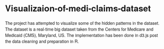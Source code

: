 # Visualizaion-of-medi-claims-dataset
The project has attempted to visualize some of the hidden patterns in the dataset. The dataset is a real-time big dataset taken from the Centers for Medicare and Medicaid (CMS), Maryland, US. The implementation has been done in d3.js post the data cleaning and preparation in R.
<!DOCTYPE html>
<meta charset='utf-8'>
<style>
body {
font-family: "Helvetica Neue", Helvetica, Arial, sans-serif;
position: relative;
width: 960px;
}
 
.axis text {
font: 10px sans-serif;
}
 
.axis path,
.axis line {
fill: none;
stroke: #000;
shape-rendering: crispEdges;
}
 
.bar {
fill: steelblue;
fill-opacity: .9;
}
 
.bar:hover {
fill: orange;
}
 
label {
position: absolute;
top: 10px;
right: 10px;
} 
</style>
<html>
<head>
<script src="http://d3js.org/d3.v3.min.js" charset="utf-8"></script>
<link rel='stylesheet' href='style.css'>
</head>
</html>
<script type='text/javascript' src='script.js'></script>
<script>
d3.csv("data.csv",function (data) {
// CSV section
var body = d3.select('body')
var selectData = [ { "text" : "Log Mean Payment Amount" },
{ "text" : "Log Mean of Count of Line Items"},
{"text": "Log Mean Age"},
]
// Variables
var body = d3.select('body')
var margin = { top: 120, right: 150, bottom: 50, left: 50}
var h = 500 - margin.top - margin.bottom
var w = 1100 - margin.left - margin.right
var formatDecimal = d3.format('.2f') //Scale Precision in both the axes
// Scale
var colorScale = d3.scale.category20()
var xScale = d3.scale.linear()
.domain([
d3.min([0,d3.min(data,function (d) { return d['Log_Normalized_Mean_Age'] })]),
d3.max([0,d3.max(data,function (d) { return d['Log_Normalized_Mean_Age'] })])
])
.range([0,w])
var yScale = d3.scale.linear()
.domain([
d3.min([0,d3.min(data,function (d) { return d['Log_Normalized_Mean_Payment'] })]),
d3.max([0,d3.max(data,function (d) { return d['Log_Normalized_Mean_Payment'] })])
])
.range([h,0])
// SVG
var svg = body.append('svg')
.attr('height',h + margin.top + margin.bottom)
.attr('width',w + margin.left + margin.right)
.append('g')
.attr('transform','translate(' + margin.left + ',' + margin.top + ')')
// X-axis
var xAxis = d3.svg.axis()
.scale(xScale)
//.tickValues([0.00,0.75,1.50,2.25,3.00,3.75,4.25,5.00,5.75])
.innerTickSize([10])
.outerTickSize([10])
.tickFormat(formatDecimal)
.ticks(5)					//Number of datapoints required on the x-axis
.orient('bottom')
// Y-axis
var yAxis = d3.svg.axis()
.scale(yScale)
//.tickValues([0,75,150,225,300,375])
.innerTickSize([10])
.outerTickSize([10])
.tickFormat(formatDecimal)
//.ticks(4)				   //Number of datapoints required on the y-axis
.orient('left')
// Circles
var circles = svg.selectAll('circle')
.data(data)
.enter()
.append('circle')
.attr('cx',function (d) { return xScale(d['Log_Normalized_Mean_Age']) })
.attr('cy',function (d) { return yScale(d['Log_Normalized_Mean_Payment']) })
.attr('r',function (d) { return d['Log_Normalized_Mean_Payment']*10; })				//Radius of the circle's when the visualization is loaded
.attr('stroke','black')		//Colour of the arc of the circle's when the visualization is loaded
.attr('stroke-width',1)		//Width of the arc of the circle's when the visualization is loaded
.attr('fill',d3.rgb(86,180,233))
//.attr('fill',function (d,i) { return colorScale(i) })
.on('mouseover', function () {
d3.select(this)
.transition()
.duration(500)			//Time taken in milliseconds to undergo transition 
.attr('r',50)			//Radius of the circle when the mouse comes over it 
.attr('stroke-width',3)	//Width of the arc of the circle when the mouse comes over it
})
.on('mouseout', function () {
d3.select(this)
.transition()
.duration(500)			//Time taken in milliseconds to return to normal state after transition
.attr('r',function (d) { return d['Log_Normalized_Mean_Payment']*10; })			//Radius of the circle after the transition (Back to normal size)
.attr('stroke-width',1)	//Wisdth of the arc of the circle after the transition (Back to normal state)
})
.append('title') // Tooltip
.text(function (d) { return d.Place_of_Service +	//The title of each of the circles - representing each of the place of service for the claim
'\nMean Payment Amount: ' + formatDecimal(d['Mean_Payment']) +		//Payment amount will be displayed for each circle (place of service)
'\nTotal Line Items: ' + d['Sum_of_Line_Items'] +		//Number of Line Items will be displayed for each circle (place of service)
'\nAge: ' + d['Formatted_Value_of_Age'] })					//Age will be displayed for each circle (place of service)
.style("font-size","20px")
svg.append("text")
.attr("x",(w/2)+50)
.attr("y",0-(margin.top/2)-20)
.attr("text-anchor","middle")
.style("font-size","20px")
.style("font-style","bold")
.style("font-family","sans-serif")
.attr("fill","black")
.text("INTERCORRELATION OF CLAIM AMOUNT, PLACE OF SERVICE AND AGE");
// X-axis
svg.append('g')
.attr('class','axis')
.attr('id','xAxis')
.attr('transform', 'translate(0,' + h + ')')
.call(xAxis)
.append('text') // X-axis Label 	Setting the label on the x-axis
.attr('id','xAxisLabel')
.attr('y',-15)						//Y co-ordonite of the label
.attr('x',w)						//X co-ordinate of the label
.attr('dy','.71em')
.style('text-anchor','end')
.style("font-size","12px")
.text('Log of Mean Age')
// Y-axis
svg.append('g')
.attr('class','axis')
.attr('id','yAxis')
.call(yAxis)
.append('text') // y-axis Label 	Setting the label on the y-axis
.attr('id', 'yAxisLabel')	
.attr('transform','rotate(-90)')	
.attr('x',0)						//X co-ordinate of the label
.attr('y',5)						//Y co-ordinate of the label
.attr('dy','.71em')
.style('text-anchor','end')
.style("font-size","12px")
.text('Log of Mean Payment')
function yChange() {
var value = this.value // get the new y value
yScale // change the yScale
.domain([
d3.min([0,d3.min(data,function (d) { return d[value] })]),
d3.max([0,d3.max(data,function (d) { return d[value] })])
])
yAxis.scale(yScale) // change the yScale
d3.select('#yAxis') // redraw the yAxis
.transition().duration(1000)
.call(yAxis)
d3.select('#yAxisLabel') // change the yAxisLabel
.text(value)
d3.selectAll('circle') // move the circles
.transition().duration(1000)
.delay(function (d,i) { return i*100})
.attr('cy',function (d) { return yScale(d[value]) })
}
}) 
</script>

